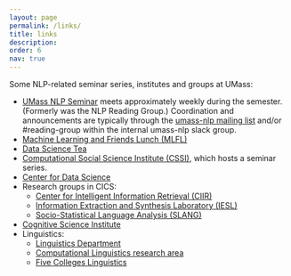 ```yaml
---
layout: page
permalink: /links/
title: links
description:
order: 6
nav: true
---
```


<p>Some NLP-related seminar series, institutes and groups at UMass:</p>

<ul>
<li><a href="https://people.cs.umass.edu/~miyyer/nlpseminar/">UMass NLP Seminar</a> meets approximately weekly during the semester.
(Formerly was the NLP Reading Group.)
Coordination and announcements are typically through the
<a href="https://groups.google.com/forum/#!forum/umass-nlp">umass-nlp mailing list</a> and/or #reading-group within the internal umass-nlp slack group.
</li>
  <li><a href="https://ds.cs.umass.edu/mlfl">Machine Learning and Friends Lunch (MLFL)</a></li>
  <li><a href="https://ds.cs.umass.edu/ds-tea">Data Science Tea</a></li>
  <li><a href="http://www.cssi.umass.edu/">Computational Social Science Institute (CSSI)</a>, which hosts a seminar series.</li>
  <li><a href="https://ds.cs.umass.edu/">Center for Data Science</a></li>
  <li>Research groups in CICS:
    <ul>
      <li><a href="http://ciir.cs.umass.edu/">Center for Intelligent Information Retrieval (CIIR)</a></li>
      <li><a href="http://www.iesl.cs.umass.edu/">Information Extraction and Synthesis Laboratory (IESL)</a></li>
      <li><a href="http://slanglab.cs.umass.edu/">Socio-Statistical Language Analysis (SLANG)</a></li>
    </ul>
  </li>
  <li><a href="https://blogs.umass.edu/cogsci/institute/">Cognitive Science Institute</a></li>
  <li>Linguistics:
    <ul>
      <li><a href="https://www.umass.edu/linguistics/">Linguistics Department</a></li>
      <li><a href="https://blogs.umass.edu/linguist/computational-linguistics/">Computational Linguistics research area</a></li>
      <li><a href="https://www.facebook.com/groups/ling5/">Five Colleges Linguistics</a></li>
    </ul>
  </li>
</ul>
